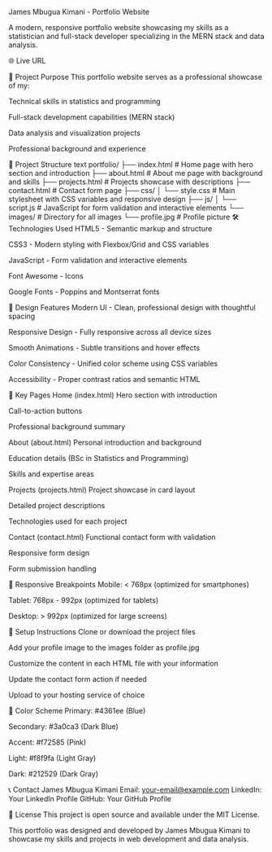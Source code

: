 James Mbugua Kimani - Portfolio Website


A modern, responsive portfolio website showcasing my skills as a statistician and full-stack developer specializing in the MERN stack and data analysis.

🌐 Live URL


🎯 Project Purpose
This portfolio website serves as a professional showcase of my:

Technical skills in statistics and programming

Full-stack development capabilities (MERN stack)

Data analysis and visualization projects

Professional background and experience

📁 Project Structure
text
portfolio/
├── index.html          # Home page with hero section and introduction
├── about.html          # About me page with background and skills
├── projects.html       # Projects showcase with descriptions
├── contact.html        # Contact form page
├── css/
│   └── style.css       # Main stylesheet with CSS variables and responsive design
├── js/
│   └── script.js       # JavaScript for form validation and interactive elements
└── images/             # Directory for all images
    └── profile.jpg     # Profile picture
🛠️ Technologies Used
HTML5 - Semantic markup and structure

CSS3 - Modern styling with Flexbox/Grid and CSS variables

JavaScript - Form validation and interactive elements

Font Awesome - Icons

Google Fonts - Poppins and Montserrat fonts

🎨 Design Features
Modern UI - Clean, professional design with thoughtful spacing

Responsive Design - Fully responsive across all device sizes

Smooth Animations - Subtle transitions and hover effects

Color Consistency - Unified color scheme using CSS variables

Accessibility - Proper contrast ratios and semantic HTML

🚀 Key Pages
Home (index.html)
Hero section with introduction

Call-to-action buttons

Professional background summary

About (about.html)
Personal introduction and background

Education details (BSc in Statistics and Programming)

Skills and expertise areas

Projects (projects.html)
Project showcase in card layout

Detailed project descriptions

Technologies used for each project

Contact (contact.html)
Functional contact form with validation

Responsive form design

Form submission handling

📱 Responsive Breakpoints
Mobile: < 768px (optimized for smartphones)

Tablet: 768px - 992px (optimized for tablets)

Desktop: > 992px (optimized for large screens)

🔧 Setup Instructions
Clone or download the project files

Add your profile image to the images folder as profile.jpg

Customize the content in each HTML file with your information

Update the contact form action if needed

Upload to your hosting service of choice

🌈 Color Scheme
Primary: #4361ee (Blue)

Secondary: #3a0ca3 (Dark Blue)

Accent: #f72585 (Pink)

Light: #f8f9fa (Light Gray)

Dark: #212529 (Dark Gray)

📞 Contact
James Mbugua Kimani
Email: your-email@example.com
LinkedIn: Your LinkedIn Profile
GitHub: Your GitHub Profile

📄 License
This project is open source and available under the MIT License.

This portfolio was designed and developed by James Mbugua Kimani to showcase my skills and projects in web development and data analysis.

